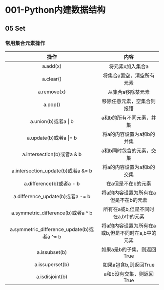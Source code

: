 # 001-Python内建数据结构

## 05 Set

### 常用集合元素操作

|操作|内容|
| :--: |:--: |
|a.add(x)|将元素x加入集合a|
|a.clear()|将集合a置空，清空所有元素|
|a.remove(x)|从集合a移除某元素|
|a.pop()|移除任意元素，空集合则报错|
|a.union(b)或者a \| b|a和b的所有不同元素，并集|
|a.update(b)或者a \|= b|将a的内容设置为a和b的并集|
|a.intersection(b)或者a & b|a和b同时包含的元素，交集|
|a.intersection_update(b)或者a &= b|将a的内容设置为a和b的交集|
|a.difference(b)或者a - b|在a但是不在b的元素|
|a.difference_update(b)或者a -= b|将a的内容设置为所有在a但是不在b的元素|
|a.symmetric_difference(b)或者a ^ b|所有在a或b,但是不同时在a,b中的元素|
|a.symmetric_difference_update(b)或者a ^= b|将a的内容设置为所有在a或b,但是不同时在a,b中的元素|
|a.issubset(b)|如果a是b的子集，则返回True|
|a.issuperset(b)|如果a包含b,则返回True|
|a.isdisjoint(b)|a和b没有交集，则返回True|

